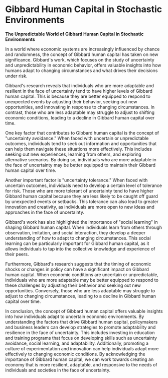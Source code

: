 # Gibbard Human Capital in Stochastic Environments

**The Unpredictable World of Gibbard Human Capital in Stochastic Environments**

In a world where economic systems are increasingly influenced by chance and randomness, the concept of Gibbard human capital has taken on new significance. Gibbard's work, which focuses on the study of uncertainty and unpredictability in economic behavior, offers valuable insights into how humans adapt to changing circumstances and what drives their decisions under risk.

Gibbard's research reveals that individuals who are more adaptable and resilient in the face of uncertainty tend to have higher levels of Gibbard human capital. This is because they are better equipped to respond to unexpected events by adjusting their behavior, seeking out new opportunities, and innovating in response to changing circumstances. In contrast, those who are less adaptable may struggle to adjust to shifting economic conditions, leading to a decline in Gibbard human capital over time.

One key factor that contributes to Gibbard human capital is the concept of "uncertainty avoidance." When faced with uncertain or unpredictable outcomes, individuals tend to seek out information and opportunities that can help them navigate these situations more effectively. This includes seeking out new experiences, learning from others, and exploring alternative scenarios. By doing so, individuals who are more adaptable in the face of uncertainty may be better equipped to maintain their Gibbard human capital over time.

Another important factor is "uncertainty tolerance." When faced with uncertain outcomes, individuals need to develop a certain level of tolerance for risk. Those who are more tolerant of uncertainty tend to have higher Gibbard human capital because they are less likely to be caught off guard by unexpected events or setbacks. This tolerance can also lead to greater innovation and creativity, as individuals are more open to new ideas and approaches in the face of uncertainty.

Gibbard's work has also highlighted the importance of "social learning" in shaping Gibbard human capital. When individuals learn from others through observation, imitation, and social interaction, they develop a deeper understanding of how to adapt to changing circumstances. This social learning can be particularly important for Gibbard human capital, as it allows individuals to tap into the collective knowledge and experience of their peers.

Furthermore, Gibbard's research suggests that the timing of economic shocks or changes in policy can have a significant impact on Gibbard human capital. When economic conditions are uncertain or unpredictable, individuals who are more adaptable may be better equipped to respond to these challenges by adjusting their behavior and seeking out new opportunities. Conversely, those who are less adaptable may struggle to adjust to changing circumstances, leading to a decline in Gibbard human capital over time.

In conclusion, the concept of Gibbard human capital offers valuable insights into how individuals adapt to uncertain economic environments. By understanding the factors that drive Gibbard human capital, policymakers and business leaders can develop strategies to promote adaptability and resilience in the face of uncertainty. This includes investing in education and training programs that focus on developing skills such as uncertainty avoidance, social learning, and adaptability. Additionally, promoting a culture of experimentation and innovation can help individuals adapt more effectively to changing economic conditions. By acknowledging the importance of Gibbard human capital, we can work towards creating an economy that is more resilient, adaptable, and responsive to the needs of individuals and societies in the face of uncertainty.
